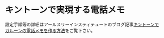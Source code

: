 # キントーンで実現する電話メモ
設定手順等の詳細はアールスリーインスティテュートのブログ記事[キントーンでガルーンの電話メモを作る方法](https://blog.r3it.com/kintone-phonemessage-fda0489a1e73)をご覧下さい。
